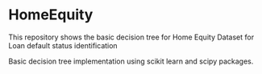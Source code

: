 # HomeEquity
This repository shows the basic decision tree for Home Equity Dataset for Loan default status identification

Basic decision tree implementation using scikit learn and scipy packages.
